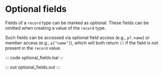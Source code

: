 # Optional fields

Fields of a `record` type can be marked as optional. These fields can be omitted when creating a value of the `record` type.

Such fields can be accessed via optional field access (e.g., `p?.name`) or member access (e.g., `p["name"]`), which will both return `()` if the field is not present in the `record` value.

::: code optional_fields.bal :::

::: out optional_fields.out :::
